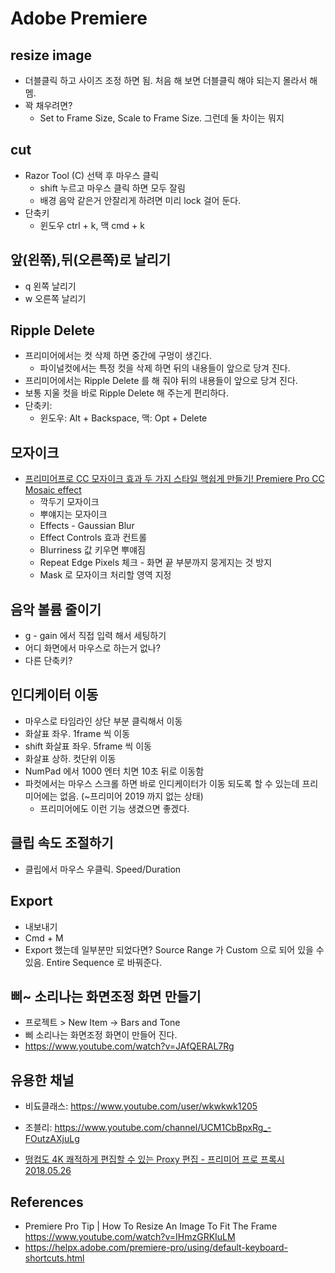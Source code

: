 # Adobe Premiere

## resize image
* 더블클릭 하고 사이즈 조정 하면 됨. 처음 해 보면 더블클릭 해야 되는지 몰라서 해멤.
* 꽉 채우려면?
  * Set to Frame Size, Scale to Frame Size. 그런데 둘 차이는 뭐지

## cut
* Razor Tool (C) 선택 후 마우스 클릭
  * shift 누르고 마우스 클릭 하면 모두 잘림
  * 배경 음악 같은거 안잘리게 하려면 미리 lock 걸어 둔다.
* 단축키
  * 윈도우 ctrl + k, 맥 cmd + k

## 앞(왼쪾),뒤(오른쪽)로 날리기
* q 왼쪽 날리기
* w 오른쪽 날리기

## Ripple Delete
* 프리미어에서는 컷 삭제 하면 중간에 구멍이 생긴다.
  * 파이널컷에서는 특정 컷을 삭제 하면 뒤의 내용들이 앞으로 당겨 진다.
* 프리미어에서는 Ripple Delete 를 해 줘야 뒤의 내용들이 앞으로 당겨 진다.
* 보통 지울 컷을 바로 Ripple Delete 해 주는게 편리하다.
* 단축키: 
  * 윈도우: Alt + Backspace, 맥: Opt + Delete

## 모자이크
* [프리미어프로 CC 모자이크 효과 두 가지 스타일 핵쉽게 만들기! Premiere Pro CC Mosaic effect](https://www.youtube.com/watch?v=SeWDhWDTw0w)
  * 깍두기 모자이크
  * 뿌얘지는 모자이크
  * Effects - Gaussian Blur
  * Effect Controls 효과 컨트롤
  * Blurriness 값 키우면 뿌얘짐
  * Repeat Edge Pixels 체크 - 화면 끝 부분까지 뭉게지는 것 방지
  * Mask 로 모자이크 처리할 영역 지정

## 음악 볼륨 줄이기
* g - gain 에서 직접 입력 해서 세팅하기
* 어디 화면에서 마우스로 하는거 없나?
* 다른 단축키?

## 인디케이터 이동
* 마우스로 타임라인 상단 부분 클릭해서 이동
* 화살표 좌우. 1frame 씩 이동
* shift 화살표 좌우. 5frame 씩 이동
* 화살표 상하. 컷단위 이동
* NumPad 에서 1000 엔터 치면 10초 뒤로 이동함
* 파컷에서는 마우스 스크롤 하면 바로 인디케이터가 이동 되도록 할 수 있는데 프리미어에는 없음. (~프리미어 2019 까지 없는 상태)
  * 프리미어에도 이런 기능 생겼으면 좋겠다.

## 클립 속도 조절하기
* 클립에서 마우스 우클릭. Speed/Duration

## Export
* 내보내기
* Cmd + M
* Export 했는데 일부분만 되었다면? Source Range 가 Custom 으로 되어 있을 수 있음. Entire Sequence 로 바꿔준다.

## 삐~ 소리나는 화면조정 화면 만들기
* 프로젝트 > New Item -> Bars and Tone
* 삐 소리나는 화면조정 화면이 만들어 진다.
* https://www.youtube.com/watch?v=JAfQERAL7Rg

## 유용한 채널
* 비됴클래스: https://www.youtube.com/user/wkwkwk1205
* 조블리: https://www.youtube.com/channel/UCM1CbBpxRg_-FOutzAXjuLg


* [떵컴도 4K 쾌적하게 편집할 수 있는 Proxy 편집 - 프리미어 프로 프록시 2018.05.26](https://www.youtube.com/watch?v=ZmdFM5tB-XA)

## References
* Premiere Pro Tip | How To Resize An Image To Fit The Frame https://www.youtube.com/watch?v=IHmzGRKIuLM
* https://helpx.adobe.com/premiere-pro/using/default-keyboard-shortcuts.html
